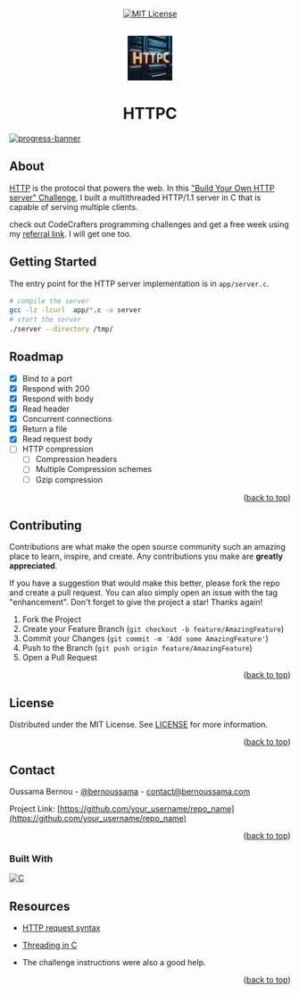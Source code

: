 <a id="readme-top"></a>

<div align="center">

[![MIT License][license-shield]][license-url]

</div>
<br />

<div align="center">
 <img src="./httpc-logo.jpg" width=80 height=80>
<h1 align="center">HTTPC</h1>
</div>

[![progress-banner](https://backend.codecrafters.io/progress/http-server/d6024b54-aeef-4707-9128-f99b7d5d5df8)](https://app.codecrafters.io/users/codecrafters-bot?r=2qF)

## About

[HTTP](https://en.wikipedia.org/wiki/Hypertext_Transfer_Protocol) is the
protocol that powers the web. In this ["Build Your Own HTTP server" Challenge](https://app.codecrafters.io/courses/http-server/overview), I built a multithreaded HTTP/1.1 server in C that is capable of serving multiple clients.

check out CodeCrafters programming challenges and get a free week using my [referral link](https://app.codecrafters.io/r/cute-gorilla-362426). I will get one too.

## Getting Started

The entry point for the HTTP server implementation is in `app/server.c`.

```sh
# compile the server
gcc -lz -lcurl  app/*.c -o server
# start the server
./server --directory /tmp/
```

<!-- ROADMAP -->

## Roadmap

- [x] Bind to a port
- [x] Respond with 200
- [x] Respond with body
- [x] Read header
- [x] Concurrent connections
- [x] Return a file
- [x] Read request body
- [ ] HTTP compression
  - [ ] Compression headers
  - [ ] Multiple Compression schemes
  - [ ] Gzip compression

<p align="right">(<a href="#readme-top">back to top</a>)</p>

<!-- CONTRIBUTING -->
## Contributing

Contributions are what make the open source community such an amazing place to learn, inspire, and create. Any contributions you make are **greatly appreciated**.

If you have a suggestion that would make this better, please fork the repo and create a pull request. You can also simply open an issue with the tag "enhancement".
Don't forget to give the project a star! Thanks again!

1. Fork the Project
2. Create your Feature Branch (`git checkout -b feature/AmazingFeature`)
3. Commit your Changes (`git commit -m 'Add some AmazingFeature'`)
4. Push to the Branch (`git push origin feature/AmazingFeature`)
5. Open a Pull Request

<p align="right">(<a href="#readme-top">back to top</a>)</p>

<!-- LICENSE -->
## License

Distributed under the MIT License. See [LICENSE](https://github.com/0ussamaBernou/httpc/blob/master/licence.txt) for more information.

<p align="right">(<a href="#readme-top">back to top</a>)</p>


<!-- CONTACT -->
## Contact

Oussama Bernou - [@bernoussama](https://x.com/bernoussama) - contact@bernoussama.com

Project Link: [https://github.com/your_username/repo_name](https://github.com/your_username/repo_name)


<p align="right">(<a href="#readme-top">back to top</a>)</p>


### Built With

 [![C][C-shield]][C-url]


## Resources

- [HTTP request syntax](https://www.w3.org/Protocols/rfc2616/rfc2616-sec5.html)

- [Threading in C](https://www.geeksforgeeks.org/multithreading-in-c)

- The challenge instructions were also a good help.

<p align="right">(<a href="#readme-top">back to top</a>)</p>

<!-- MARKDOWN LINKS & IMAGES -->
<!-- https://www.markdownguide.org/basic-syntax/#reference-style-links -->
[license-shield]: https://img.shields.io/github/license/0ussamaBernou/httpc?style=for-the-badge
[license-url]: https://github.com/0ussamaBernou/httpc/blob/master/LICENSE.txt
[C-shield]: https://img.shields.io/badge/-0769AD?style=for-the-badge&logo=C&logoColor=white
[C-url]: https://en.wikipedia.org/wiki/C_(programming_language)
